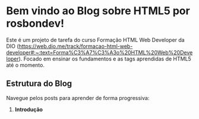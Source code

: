 # Bem vindo ao Blog sobre HTML5 por rosbondev!

Este é um projeto de tarefa do curso Formação HTML Web Developer da DIO (https://web.dio.me/track/formacao-html-web-developer#:~:text=Forma%C3%A7%C3%A3o%20HTML%20Web%20Developer). Focado em ensinar os fundamentos e as tags aprendidas de HTML5 até o momento.

## Estrutura do Blog

Navegue pelos posts para aprender de forma progressiva:
1. **Introdução**